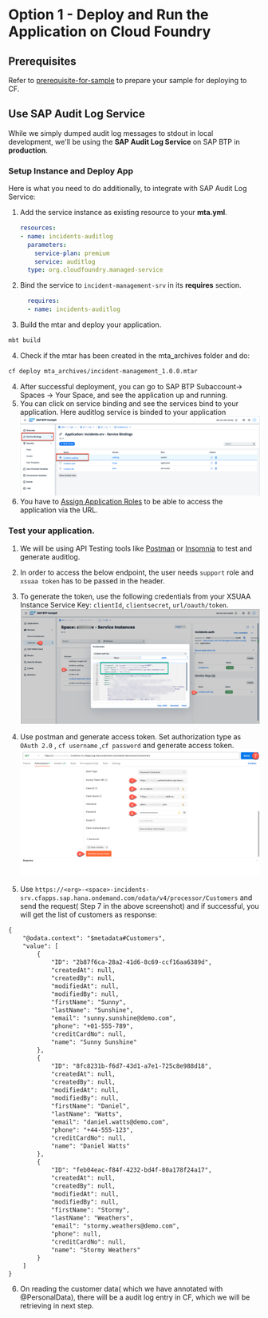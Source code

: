 # Option 1 - Deploy and Run the Application on Cloud Foundry

## Prerequisites
Refer to [prerequisite-for-sample](../prerequisite-for-sample/prerquites-for-sample.md) to prepare your sample for deploying to CF.
## Use SAP Audit Log Service

While we simply dumped audit log messages to stdout in local development, we'll be using the **SAP Audit Log Service** on SAP BTP in **production**.

### Setup Instance and Deploy App
Here is what you need to do additionally, to integrate with SAP Audit Log Service:

1. Add the service instance as existing resource to your **mta.yml**. 
    ```yaml
    resources:
    - name: incidents-auditlog
      parameters:
        service-plan: premium
        service: auditlog
      type: org.cloudfoundry.managed-service
    ```
2. Bind the service to `incident-management-srv` in its **requires** section.
    ```yaml
      requires:
      - name: incidents-auditlog
    ```
3. Build the mtar and deploy your application.
```bash
mbt build
```
4. Check if the mtar has been created in the mta_archives folder and do: 

```bash
cf deploy mta_archives/incident-management_1.0.0.mtar
```
 
4. After successful deployment, you can go to SAP BTP Subaccount-> Spaces -> Your Space, and see the application up and running.
5. You can click on service binding and see the services bind to your application. Here auditlog service is binded to your application
![](./images/app-and-service.png)
6. You have to [Assign Application Roles](https://developers.sap.com/tutorials/user-role-assignment.html) to be able to access the application via the URL.

### Test your application.
1. We will be using API Testing tools like [Postman](https://www.postman.com/) or [Insomnia](https://insomnia.rest/) to test and generate auditlog.
2. In order to access the below endpoint, the user needs `support` role and `xsuaa token` has to be passed in the header.

3. To generate the token, use the following credentials from your XSUAA Instance Service Key: `clientId`, `clientsecret`, `url/oauth/token`.
![](./images/xsuaa-cf.png)
4. Use postman and generate access token. Set authorization type as `OAuth 2.0` , `cf username` ,`cf password` and generate access token.
![](./images/access-token.png)

5. Use `https://<org>-<space>-incidents-srv.cfapps.sap.hana.ondemand.com/odata/v4/processor/Customers` and send the request( Step 7 in the above screenshot) and if successful, you will get the list of customers as response:
```
{
    "@odata.context": "$metadata#Customers",
    "value": [
        {
            "ID": "2b87f6ca-28a2-41d6-8c69-ccf16aa6389d",
            "createdAt": null,
            "createdBy": null,
            "modifiedAt": null,
            "modifiedBy": null,
            "firstName": "Sunny",
            "lastName": "Sunshine",
            "email": "sunny.sunshine@demo.com",
            "phone": "+01-555-789",
            "creditCardNo": null,
            "name": "Sunny Sunshine"
        },
        {
            "ID": "8fc8231b-f6d7-43d1-a7e1-725c8e988d18",
            "createdAt": null,
            "createdBy": null,
            "modifiedAt": null,
            "modifiedBy": null,
            "firstName": "Daniel",
            "lastName": "Watts",
            "email": "daniel.watts@demo.com",
            "phone": "+44-555-123",
            "creditCardNo": null,
            "name": "Daniel Watts"
        },
        {
            "ID": "feb04eac-f84f-4232-bd4f-80a178f24a17",
            "createdAt": null,
            "createdBy": null,
            "modifiedAt": null,
            "modifiedBy": null,
            "firstName": "Stormy",
            "lastName": "Weathers",
            "email": "stormy.weathers@demo.com",
            "phone": null,
            "creditCardNo": null,
            "name": "Stormy Weathers"
        }
    ]
}
```
6. On reading the customer data( which we have annotated with @PersonalData), there will be a audit log entry in CF, which we will be retrieving in next step. 

